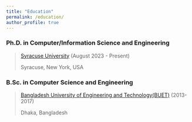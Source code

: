 ```yaml
---
title: "Education"
permalink: /education/
author_profile: true
---
```


### Ph.D. in Computer/Information Science and Engineering
> [Syracuse University](https://ecs.syracuse.edu/academics/electrical-engineering-and-computer-science) (August 2023 - Present) <br>
> 
> Syracuse, New York, USA

### B.Sc. in Computer Science and Engineering 
> [Bangladesh University of Engineering and Technology(BUET)](https://buet.ac.bd) (2013- 2017) <br>
>
> Dhaka, Bangladesh
